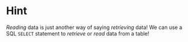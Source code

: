 # Hint

*Reading* data is just another way of saying *retrieving* data! We can use a SQL `SELECT` statement to *retrieve* or *read* data from a table!
